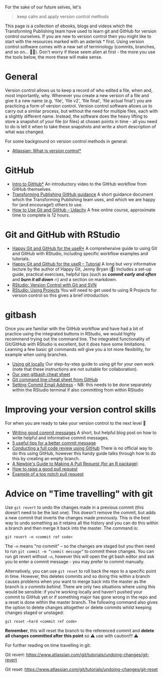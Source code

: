 For the sake of our future selves, let's
>keep calm and apply version control methods

This page is a collection of ebooks, blogs and videos which the Transforming Publishing team have used to learn git and GitHub for version control ourselves. If you are new to version control then you might like to start with the resources marked with an asterisk * first. Using version control software comes with a new set of terminology (commits, branches, and so on... :woman_shrugging:). Don't worry if these seem alien at first - the more you use the tools below, the more these will make sense.

# General
Version control allows us to keep a record of who edited a file, when and, most importantly, why. Whenever you create a new version of a file and give it a new name (e.g. 'file', 'file v2', 'file final', 'file actual final') you are practicing a form of version control. Version control software allows us to carry out a similar process, but without the need for multiple files, each with a slightly different name. Instead, the software does the heavy lifting to store a snapshot of your file (or files) at chosen points in time - all you need to do is tell it when to take these snapshots and write a short description of what was changed.

For some background on version control methods in general:
- [Atlassian: What is version control*](https://www.atlassian.com/git/tutorials/what-is-version-control)

# GitHub
- [Intro to GitHub*](https://resources.github.com/webcasts/Intro-to-GitHub/) An introductory video to the GitHub workflow from GitHub themselves.
- [Transforming Publishing GitHub guidance](https://github.com/public-health-scotland/GitHub-guidance) A short guidance document which the Transforming Publishing team uses, and which we are happy for (and encourage!) others to use.
- [How to Use Git and GitHub - Udacity](https://eu.udacity.com/course/how-to-use-git-and-github--ud775) A free online course, approximate time to complete is 12 hours.

# Git and GitHub with RStudio
- [Happy Git and GitHub for the useR*](http://happygitwithr.com/) 
A comprehensive guide to using Git and GitHub with RStudio, including specific workflow examples and tutorials.
- [Happy Git and Github for the useR – Tutorial](https://www.rstudio.com/resources/videos/happy-git-and-gihub-for-the-user-tutorial/)
A long but *very* informative lecture by the author of Happy Git, Jenny Bryan (:raised_hands:) Includes a set-up guide, practical exercises, helpful tips (such as **_commit early and often_** and **_burn it all down_** :fire:) and a section on markdown.
- [RStudio: Version Control with Git and SVN](https://support.rstudio.com/hc/en-us/articles/200532077-Version-Control-with-Git-and-SVN)
- [RStudio: Using Projects](https://support.rstudio.com/hc/en-us/articles/200526207) You will need to get used to using R Projects for version control so this gives a brief introduction.

# gitbash
Once you are familiar with the GitHub workflow and have had a bit of practice using the integrated buttons in RStudio, we would highly recommend trying out the command line. The integrated functionality of Git/GitHub with RStudio is excellent, but it does have some limitations. Learning a few basic git commands will give you a lot more flexibility, for example when using branches. 
- [Using git locally](https://github.com/public-health-scotland/resources/blob/master/Using%20git%20locally.md) Our step-by-step guide to using git for your own work (note that these instructions are not suitable for collaboration).
- [Our own gitbash cheat sheet](https://github.com/public-health-scotland/GitHub-guidance/blob/master/gitbash-cheatsheet.md)
- [Git command line cheat sheet from GitHub](https://services.github.com/on-demand/downloads/github-git-cheat-sheet.pdf)
- [Setting Commit Email Address](https://help.github.com/articles/setting-your-commit-email-address-in-git/) - NB: this needs to be done separately within the RStudio terminal if also committing from within RStudio

# Improving your version control skills
For when you are ready to take your version control to the next level :muscle:
- [Writing good commit messages](https://github.com/erlang/otp/wiki/writing-good-commit-messages) A short, but helpful blog post on how to write helpful and informative commit messages.
- [5 useful tips for a better commit message](https://robots.thoughtbot.com/5-useful-tips-for-a-better-commit-message)
- [Conducting a full code review using GitHub](http://astrofrog.github.io/blog/2013/04/10/how-to-conduct-a-full-code-review-on-github/) There is no official way to do this using GitHub, however this handy guide talks through how to do this by creating an empty branch.
- [A Newbie's Guide to Making A Pull Request (for an R package)](https://tonyelhabr.rbind.io/post/making-first-pull-request/)
- [How to raise a good pull request](https://www.annashipman.co.uk/jfdi/good-pull-requests.html)
- [Example of a top notch pull request](https://github.com/alphagov/frontend/pull/784)

# Advice on "Time travelling" with git

Use `git revert` to undo the changes made in a previous commit (this doesn’t need to be the last one). This doesn’t remove the commit, but adds a new commit that inverts the changes made previously. This is the best way to undo something as it retains all the history and you can do this within a branch and then merge it back into the master. The command is:

`git revert –n <commit ref code>`

The `–n` means "no commit" – so the changes are staged but you  then need to run `git commit –m “commit message”` to commit these changes. You can run git revert without `–n`, however this will open the git bash editor and ask you to enter a commit message - you may prefer to commit manually.

Alternatively, you can use `git reset` to roll back the repo to a specific point in time. However, this deletes commits and so doing this within a branch causes problems when you want to merge back into the master as the branch is *x commits behind*. There are only two situations where using this would be sensible: if you’re working locally and haven’t pushed your commit to GitHub yet or if something major has gone wrong in the repo and a reset is done within the master branch. The following command also gives the option to delete changes altogether or delete commits whilst keeping changes staged or unstaged:

`git reset –hard <commit ref code>`

**Remember**, this will reset the branch to the referenced commit and **delete all changes committed after this point** so :warning: use with caution!!! :warning:

For further reading on time travelling in git:

Git revert: https://www.atlassian.com/git/tutorials/undoing-changes/git-revert

Git reset: https://www.atlassian.com/git/tutorials/undoing-changes/git-reset
